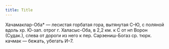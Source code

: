 ```yaml
---
title: Title
---
```


Хачамаклар-Оба* — лесистая горбатая гора, вытянутая С–Ю, с поляной вдоль хр.
Ю-зап. отрог г. Халасыс-Оба, в 2,2 км. к С от нп Ворон (Судак.), слева от дороги
из него к пер. Сарэениш-Богаз ср. тюрк. качмак — бежать, убегать И–7.
